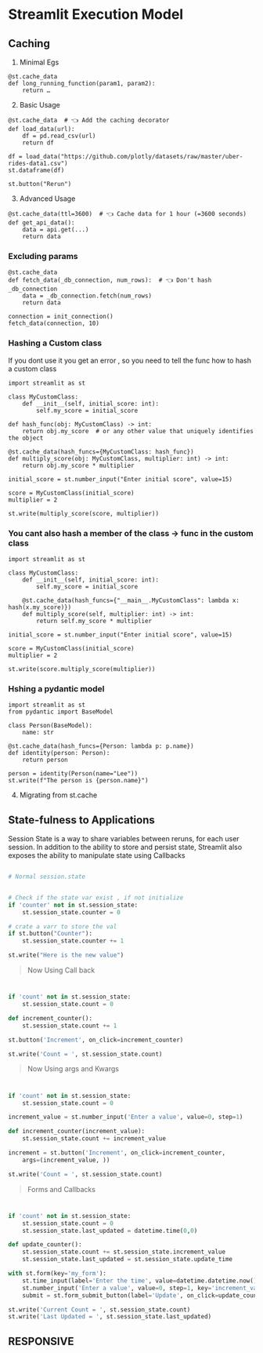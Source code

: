 # Streamlit Execution Model   
## Caching   
1. Minimal Egs   
~~~
@st.cache_data
def long_running_function(param1, param2):
    return …
~~~ 
2. Basic Usage    
~~~
@st.cache_data  # 👈 Add the caching decorator
def load_data(url):
    df = pd.read_csv(url)
    return df

df = load_data("https://github.com/plotly/datasets/raw/master/uber-rides-data1.csv")
st.dataframe(df)

st.button("Rerun")
~~~  
3. Advanced Usage   
~~~
@st.cache_data(ttl=3600)  # 👈 Cache data for 1 hour (=3600 seconds)
def get_api_data():
    data = api.get(...)
    return data
~~~   
### Excluding params   
~~~
@st.cache_data
def fetch_data(_db_connection, num_rows):  # 👈 Don't hash _db_connection
    data = _db_connection.fetch(num_rows)
    return data

connection = init_connection()
fetch_data(connection, 10)
~~~

### Hashing a Custom class <Using dict>   
If you dont use it you get an error , so you need to tell the func how to hash a custom class   
~~~
import streamlit as st

class MyCustomClass:
    def __init__(self, initial_score: int):
        self.my_score = initial_score

def hash_func(obj: MyCustomClass) -> int:
    return obj.my_score  # or any other value that uniquely identifies the object

@st.cache_data(hash_funcs={MyCustomClass: hash_func})
def multiply_score(obj: MyCustomClass, multiplier: int) -> int:
    return obj.my_score * multiplier

initial_score = st.number_input("Enter initial score", value=15)

score = MyCustomClass(initial_score)
multiplier = 2

st.write(multiply_score(score, multiplier))
~~~   
### You cant also hash a member of the class -> func in the custom class <unhashable paramError>   
~~~
import streamlit as st

class MyCustomClass:
    def __init__(self, initial_score: int):
        self.my_score = initial_score

    @st.cache_data(hash_funcs={"__main__.MyCustomClass": lambda x: hash(x.my_score)})
    def multiply_score(self, multiplier: int) -> int:
        return self.my_score * multiplier

initial_score = st.number_input("Enter initial score", value=15)

score = MyCustomClass(initial_score)
multiplier = 2

st.write(score.multiply_score(multiplier))
~~~   
### Hshing a pydantic model   
~~~
import streamlit as st
from pydantic import BaseModel

class Person(BaseModel):
    name: str

@st.cache_data(hash_funcs={Person: lambda p: p.name})
def identity(person: Person):
    return person

person = identity(Person(name="Lee"))
st.write(f"The person is {person.name}")

~~~
4. Migrating from st.cache   
## State-fulness to Applications   

Session State is a way to share variables between reruns, for each user session. In addition to the ability to store and persist state, Streamlit also exposes the ability to manipulate state using Callbacks   
~~~python

# Normal session.state


# Check if the state var exist , if not initialize
if 'counter' not in st.session_state:
    st.session_state.counter = 0

# crate a varr to store the val
if st.button("Counter"):
    st.session_state.counter += 1

st.write("Here is the new value")

~~~

> Now Using Call back   
#
~~~python
if 'count' not in st.session_state:
    st.session_state.count = 0

def increment_counter():
    st.session_state.count += 1

st.button('Increment', on_click=increment_counter)

st.write('Count = ', st.session_state.count)
~~~   
> Now Using args and Kwargs   
#
~~~python
if 'count' not in st.session_state:
    st.session_state.count = 0

increment_value = st.number_input('Enter a value', value=0, step=1)

def increment_counter(increment_value):
    st.session_state.count += increment_value

increment = st.button('Increment', on_click=increment_counter,
    args=(increment_value, ))

st.write('Count = ', st.session_state.count)
~~~   
> Forms and Callbacks   
#
~~~python
if 'count' not in st.session_state:
    st.session_state.count = 0
    st.session_state.last_updated = datetime.time(0,0)

def update_counter():
    st.session_state.count += st.session_state.increment_value
    st.session_state.last_updated = st.session_state.update_time

with st.form(key='my_form'):
    st.time_input(label='Enter the time', value=datetime.datetime.now().time(), key='update_time')
    st.number_input('Enter a value', value=0, step=1, key='increment_value')
    submit = st.form_submit_button(label='Update', on_click=update_counter)

st.write('Current Count = ', st.session_state.count)
st.write('Last Updated = ', st.session_state.last_updated)
~~~   
## RESPONSIVE   
~~~python
         

~~~       
